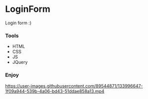 # LoginForm
Login form :)
<h3>Tools</h3>
<ul>
  <li>HTML</li>
  <li>CSS</li>
  <li>JS</li>
  <li>JQuery</li>
</ul>
<h3>Enjoy</h3>


https://user-images.githubusercontent.com/89544871/133996647-1f09a944-539b-4a06-bd43-51ddae858a13.mp4

